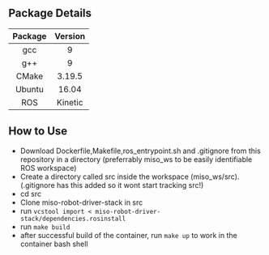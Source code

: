 ## Package Details
| **Package** | **Version** |
|:-------:|:-------:|
|   gcc   |    9    |
|   g++   |    9    |
|  CMake  |  3.19.5 |
|  Ubuntu |  16.04  |
|   ROS   | Kinetic |

## How to Use
- Download Dockerfile,Makefile,ros_entrypoint.sh and .gitignore from this repository in a directory (preferrably miso_ws to be easily identifiable ROS workspace)
- Create a directory called src inside the workspace (miso_ws/src). (.gitignore has this added so it wont start tracking src!)
- cd src
- Clone miso-robot-driver-stack in src
- run `vcstool import < miso-robot-driver-stack/dependencies.rosinstall`
- run `make build`
- after successful build of the container, run `make up` to work in the container bash shell
